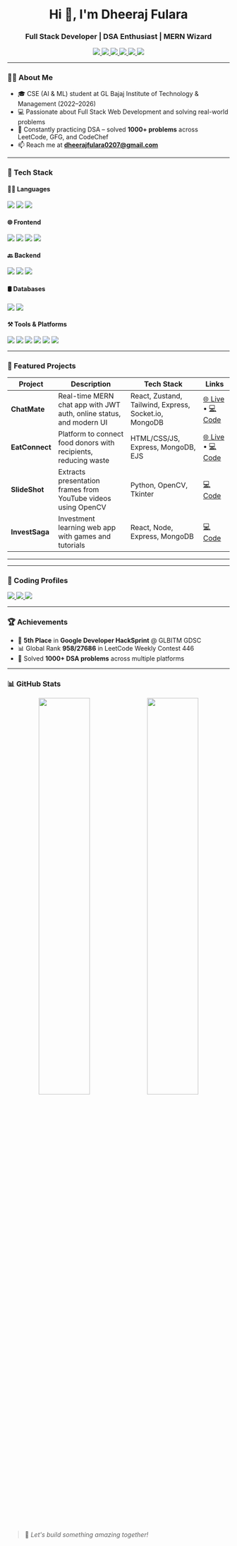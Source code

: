 <h1 align="center">Hi 👋, I'm Dheeraj Fulara</h1>
<h3 align="center">Full Stack Developer | DSA Enthusiast | MERN Wizard</h3>

<p align="center">
  <a href="mailto:dheerajfulara0207@gmail.com">
    <img src="https://img.shields.io/badge/Gmail-DHEERAJFULARA0207@gmail.com-red?style=for-the-badge&logo=gmail&logoColor=white" />
  </a>
  <a href="https://www.linkedin.com/in/dheeraj-fulara/">
    <img src="https://img.shields.io/badge/LinkedIn-CONNECT-blue?style=for-the-badge&logo=linkedin&logoColor=white" />
  </a>
  <a href="https://github.com/DheerajFulara">
    <img src="https://img.shields.io/badge/GitHub-DHEERAJFULARA-black?style=for-the-badge&logo=github&logoColor=white" />
  </a>
  <a href="https://port-folio-1-murex.vercel.app/"> <!-- Replace with your actual portfolio link -->
    <img src="https://img.shields.io/badge/Portfolio-VIEW-orange?style=for-the-badge&logo=vercel&logoColor=white" />
  </a>
  <a href="https://www.instagram.com/fulara_dheeraj/"> <!-- Replace with your actual Instagram link -->
    <img src="https://img.shields.io/badge/Instagram-FOLLOW-E4405F?style=for-the-badge&logo=instagram&logoColor=white" />
  </a>
  <a href="https://drive.google.com/file/d/17mkdHabJUYnYUlIcIXkkBEFgu4GN-7DV/view?usp=drive_link"> <!-- Upload resume to /assets -->
    <img src="https://img.shields.io/badge/Resume-Download-blueviolet?style=for-the-badge&logo=read-the-docs&logoColor=white" />
  </a>
</p>

---

### 🧑‍💻 About Me

- 🎓 CSE (AI & ML) student at GL Bajaj Institute of Technology & Management (2022–2026)
- 💻 Passionate about Full Stack Web Development and solving real-world problems
- 🔁 Constantly practicing DSA – solved **1000+ problems** across LeetCode, GFG, and CodeChef
- 📫 Reach me at **dheerajfulara0207@gmail.com**

---

### 🚀 Tech Stack

#### 👨‍💻 Languages
<p>
  <img src="https://img.shields.io/badge/Java-%23ED8B00.svg?style=for-the-badge&logo=openjdk&logoColor=white" />
  <img src="https://img.shields.io/badge/Python-%2314354C.svg?style=for-the-badge&logo=python&logoColor=white" />
  <img src="https://img.shields.io/badge/JavaScript-%23F7DF1E.svg?style=for-the-badge&logo=javascript&logoColor=black" />
</p>

#### 🌐 Frontend
<p>
  <img src="https://img.shields.io/badge/HTML5-%23E34F26.svg?style=for-the-badge&logo=html5&logoColor=white" />
  <img src="https://img.shields.io/badge/CSS3-%231572B6.svg?style=for-the-badge&logo=css3&logoColor=white" />
  <img src="https://img.shields.io/badge/JavaScript-%23F7DF1E.svg?style=for-the-badge&logo=javascript&logoColor=black" />
  <img src="https://img.shields.io/badge/React-%2320232a.svg?style=for-the-badge&logo=react&logoColor=%2361DAFB" />
</p>

#### 🔙 Backend
<p>
  <img src="https://img.shields.io/badge/Node.js-%23339933.svg?style=for-the-badge&logo=node.js&logoColor=white" />
  <img src="https://img.shields.io/badge/Express.js-%23000000.svg?style=for-the-badge&logo=express&logoColor=white" />
  <img src="https://img.shields.io/badge/Socket.io-%23000000.svg?style=for-the-badge&logo=socket.io&logoColor=white" />
</p>

#### 🛢️ Databases
<p>
  <img src="https://img.shields.io/badge/MongoDB-%2347A248.svg?style=for-the-badge&logo=mongodb&logoColor=white" />
  <img src="https://img.shields.io/badge/MySQL-%234479A1.svg?style=for-the-badge&logo=mysql&logoColor=white" />
</p>

#### ⚒️ Tools & Platforms
<p>
  <img src="https://img.shields.io/badge/Git-%23F05032.svg?style=for-the-badge&logo=git&logoColor=white" />
  <img src="https://img.shields.io/badge/GitHub-%2312100E.svg?style=for-the-badge&logo=github&logoColor=white" />
  <img src="https://img.shields.io/badge/Postman-%23FF6C37.svg?style=for-the-badge&logo=postman&logoColor=white" />
  <img src="https://img.shields.io/badge/Firebase-%23FFCA28.svg?style=for-the-badge&logo=firebase&logoColor=black" />
  <img src="https://img.shields.io/badge/Vercel-%23000000.svg?style=for-the-badge&logo=vercel&logoColor=white" />
  <img src="https://img.shields.io/badge/Render-%23000000.svg?style=for-the-badge&logo=render&logoColor=white" />
</p>

---

### 📌 Featured Projects

| Project | Description | Tech Stack | Links |
|--------|-------------|------------|-------|
| **ChatMate** | Real-time MERN chat app with JWT auth, online status, and modern UI | React, Zustand, Tailwind, Express, Socket.io, MongoDB | [🌐 Live](https://chat-app-ig1h.onrender.com) • [💻 Code](https://github.com/DheerajFulara/Chat-App) |
| **EatConnect** | Platform to connect food donors with recipients, reducing waste | HTML/CSS/JS, Express, MongoDB, EJS | [🌐 Live](https://eat-connect.vercel.app/) • [💻 Code](https://github.com/DheerajFulara/EatConnect) |
| **SlideShot** | Extracts presentation frames from YouTube videos using OpenCV | Python, OpenCV, Tkinter | [💻 Code](https://github.com/DheerajFulara/SlideShot) |
| **InvestSaga** | Investment learning web app with games and tutorials | React, Node, Express, MongoDB | [💻 Code](https://github.com/DheerajFulara/InvestSaga) |

---

---

### 💯 Coding Profiles

<p>
  <a href="https://leetcode.com/u/dheerajfulara/">
    <img src="https://img.shields.io/badge/LeetCode-700%2B%20Solved%20(Rating%201769)-FFA116?style=for-the-badge&logo=leetcode&logoColor=black" />
  </a>
  <a href="https://www.geeksforgeeks.org/user/dheerajfulara/">
    <img src="https://img.shields.io/badge/GeeksforGeeks-185%2B%20Solved%20(Rating%201534)-14D964?style=for-the-badge&logo=geeksforgeeks&logoColor=white" />
  </a>
  <a href="https://www.codechef.com/users/dheeraj_fulara">
    <img src="https://img.shields.io/badge/CodeChef-Rating%201340-5B4638?style=for-the-badge&logo=codechef&logoColor=white" />
  </a>
</p>

---

### 🏆 Achievements

- 🥇 **5th Place** in **Google Developer HackSprint** @ GLBITM GDSC
- 📊 Global Rank **958/27686** in LeetCode Weekly Contest 446
- 🎯 Solved **1000+ DSA problems** across multiple platforms

---

### 📊 GitHub Stats

<p align="center">
  <img src="https://github-readme-stats.vercel.app/api?username=DheerajFulara&show_icons=true&theme=tokyonight&count_private=true" width="48%" />
  <img src="https://github-readme-stats.vercel.app/api/top-langs/?username=DheerajFulara&layout=compact&theme=tokyonight" width="48%" />
</p>


> 📌 *Let's build something amazing together!*
